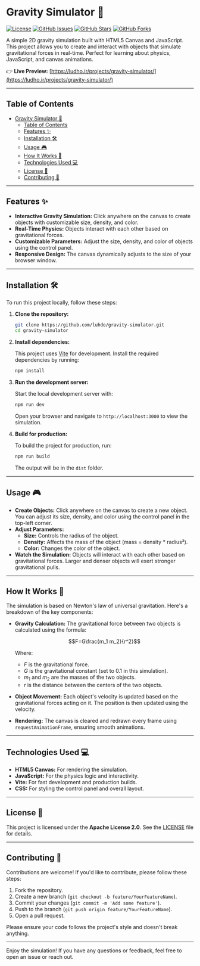 # Gravity Simulator 🌌

[![License](https://img.shields.io/badge/License-Apache%202.0-blue.svg)](https://opensource.org/licenses/Apache-2.0)
[![GitHub Issues](https://img.shields.io/github/issues/luhdo/gravity-simulator)](https://github.com/luhdo/gravity-simulator/issues)
[![GitHub Stars](https://img.shields.io/github/stars/luhdo/gravity-simulator)](https://github.com/luhdo/gravity-simulator/stargazers)
[![GitHub Forks](https://img.shields.io/github/forks/luhdo/gravity-simulator)](https://github.com/luhdo/gravity-simulator/network)

A simple 2D gravity simulation built with HTML5 Canvas and JavaScript. This project allows you to create and interact with objects that simulate gravitational forces in real-time. Perfect for learning about physics, JavaScript, and canvas animations.

👉 **Live Preview:** [https://ludho.ir/projects/gravity-simulator/](https://ludho.ir/projects/gravity-simulator/)

---

## Table of Contents

- [Gravity Simulator 🌌](#gravity-simulator-)
  - [Table of Contents](#table-of-contents)
  - [Features ✨](#features-)
  - [Installation 🛠️](#installation-️)
  - [Usage 🎮](#usage-)
  - [How It Works 🧠](#how-it-works-)
  - [Technologies Used 💻](#technologies-used-)
  - [License 📜](#license-)
  - [Contributing 🤝](#contributing-)

---

## Features ✨

- **Interactive Gravity Simulation:** Click anywhere on the canvas to create objects with customizable size, density, and color.
- **Real-Time Physics:** Objects interact with each other based on gravitational forces.
- **Customizable Parameters:** Adjust the size, density, and color of objects using the control panel.
- **Responsive Design:** The canvas dynamically adjusts to the size of your browser window.

---

## Installation 🛠️

To run this project locally, follow these steps:

1. **Clone the repository:**

   ```bash
   git clone https://github.com/luhdo/gravity-simulator.git
   cd gravity-simulator
   ```

2. **Install dependencies:**

   This project uses [Vite](https://vitejs.dev/) for development. Install the required dependencies by running:

   ```bash
   npm install
   ```

3. **Run the development server:**

   Start the local development server with:

   ```bash
   npm run dev
   ```

   Open your browser and navigate to `http://localhost:3000` to view the simulation.

4. **Build for production:**

   To build the project for production, run:

   ```bash
   npm run build
   ```

   The output will be in the `dist` folder.

---

## Usage 🎮

- **Create Objects:** Click anywhere on the canvas to create a new object. You can adjust its size, density, and color using the control panel in the top-left corner.
- **Adjust Parameters:**
  - **Size:** Controls the radius of the object.
  - **Density:** Affects the mass of the object (mass = density * radius²).
  - **Color:** Changes the color of the object.
- **Watch the Simulation:** Objects will interact with each other based on gravitational forces. Larger and denser objects will exert stronger gravitational pulls.

---

## How It Works 🧠

The simulation is based on Newton's law of universal gravitation. Here's a breakdown of the key components:

- **Gravity Calculation:** The gravitational force between two objects is calculated using the formula:
  
  $$F=G\frac{m_1 m_2}{r^2}$$
  
  Where:
  - $F$ is the gravitational force.
  - $G$ is the gravitational constant (set to 0.1 in this simulation).
  - $m_1$ and $m_2$ are the masses of the two objects.
  - $r$ is the distance between the centers of the two objects.

- **Object Movement:** Each object's velocity is updated based on the gravitational forces acting on it. The position is then updated using the velocity.

- **Rendering:** The canvas is cleared and redrawn every frame using `requestAnimationFrame`, ensuring smooth animations.

---

## Technologies Used 💻

- **HTML5 Canvas:** For rendering the simulation.
- **JavaScript:** For the physics logic and interactivity.
- **Vite:** For fast development and production builds.
- **CSS:** For styling the control panel and overall layout.

---

## License 📜

This project is licensed under the **Apache License 2.0**. See the [LICENSE](LICENSE) file for details.

---

## Contributing 🤝

Contributions are welcome! If you'd like to contribute, please follow these steps:

1. Fork the repository.
2. Create a new branch (`git checkout -b feature/YourFeatureName`).
3. Commit your changes (`git commit -m 'Add some feature'`).
4. Push to the branch (`git push origin feature/YourFeatureName`).
5. Open a pull request.

Please ensure your code follows the project's style and doesn't break anything.

---

Enjoy the simulation! If you have any questions or feedback, feel free to open an issue or reach out.
